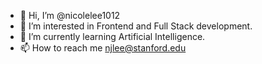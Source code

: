 - 👋 Hi, I’m @nicolelee1012
- 👀 I’m interested in Frontend and Full Stack development. 
- 🌱 I’m currently learning Artificial Intelligence. 
- 📫 How to reach me njlee@stanford.edu


